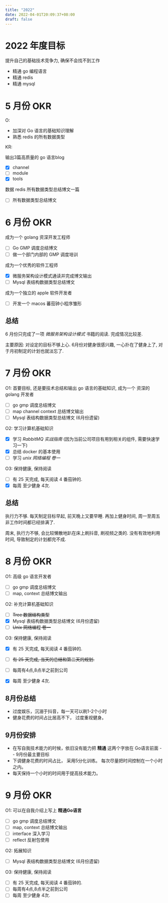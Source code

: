 ```yaml
---
title: "2022"
date: 2022-04-01T20:09:37+08:00
draft: false
---
```


# 2022 年度目标

提升自己的基础技术竞争力, 确保不会找不到工作

- 精通 go 编程语言
- 精通 redis
- 精通 mysql

# 5 月份 OKR
O:

- 加深对 Go 语言的基础知识理解
- 熟悉 redis 的所有数据类型

KR:

输出3篇高质量的 go 语言blog 

- [x] channel
- [ ] module
- [x] tools
	
数据 redis 所有数据类型总结博文一篇

- [ ] 所有数据类型总结博文


# 6 月份 OKR

成为一个 golang 资深开发工程师
 
- [ ] Go GMP 调度总结博文
- [ ] 做一个部门内部的 GMP 调度培训

成为一个优秀的软件工程师

- [x] 微服务架构设计模式通读并完成博文输出
- [ ] Mysql 表结构数据类型总结博文

成为一个独立的 apple 软件开发者

- [ ] 开发一个 macos 蕃茄钟小程序雏形

## 总结
6 月份只完成了一项 *微服务架构设计模式*  书籍的阅读. 完成情况比较差. 

主要原因:
	对设定的目标不够上心. 6月份对健身很感兴趣, 一心扑在了健身上了, 对于月初制定的计划也就淡忘了. 

# 7 月份 OKR

O1: 首要目标, 还是要技术总结和输出 go 语言的基础知识, 成为一个 资深的 golang 开发者
- [ ] go gmp 调度总结博文
- [ ] map channel context 总结博文输出
- [ ] Mysql 表结构数据类型总结博文 (6月份遗留)

O2: 学习计算机基础知识
- [x] 学习 *RabbitMQ 实战指南*  (因为当前公司项目有用到相关的组件, 需要快速学习一下)
- [x] 总结 docker 的基本使用
- [ ] 学习 *unix 网络编程 卷一*

O3: 保持健康, 保持阅读
- [ ] 有 25 天完成, 每天阅读 4 番茄钟的. 
- [x] 每周 至少健身 4次.

## 总结

执行力不够. 每天制定目标早起, 前天晚上又要早睡. 再加上健身时间, 周一至周五非工作时间都已经排满了. 

周末, 执行力不够, 会比较懒散地趴在床上刷抖音, 刷视频之类的. 没有有效地利用时间, 导致制定的计划都完不成.


# 8 月份 OKR

O1: 高级 go 语言开发者
- [ ] go gmp 调度总结博文
- [ ] map, context 总结博文输出

O2: 补充计算机基础知识
- [ ] ~~Tree 数据结构类型~~
- [x] Mysql 表结构数据类型总结博文 (6月份遗留)
- [ ] ~~Unix 网络编程 卷一~~

O3: 保持健康, 保持阅读
- [x] 有 25 天完成, 每天阅读 4 番茄钟的. 
- [ ] ~~有 25 天完成, 当天的总结和第二天的规划.~~
- [ ] 每周有4点,8点半之前到公司
- [x] 每周 至少健身 4次.
 
 
## 8月份总结
- 过度娱乐，沉溺于抖音，每一天可以刷1-2个小时
- 健身花费的时间占比居高不下， 过度重视健身。

## 9月份安排
- 在写自我技术能力的时候，依旧没有能力把 **精通** 这两个字放在 Go语言前面 -- 9月份最主要目标
- 下调健身花费的时间占比， 采用5分化训练。 每次尽量把时间控制在一个小时之内。
- 每天保持一个小时的时间用于提高技术能力。 

# 9 月份 OKR

O1: 可以在自我介绍上写上 **精通Go语言** 
- [ ] go gmp 调度总结博文
- [ ] map, context 总结博文输出
- [ ] interface 深入学习
- [ ] reflect 反射包使用

O2: 拓展知识
- [ ] Mysql 表结构数据类型总结博文 (6月份遗留)

O3: 保持健康, 保持阅读
- [ ] 有 25 天完成, 每天阅读 4 番茄钟的. 
- [ ] 每周有4点,8点半之前到公司
- [ ] 每周 至少健身 4次.
